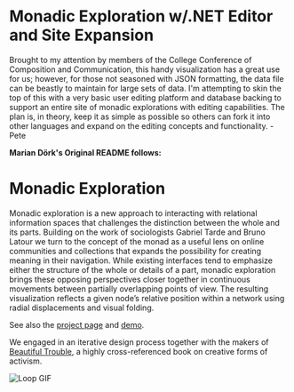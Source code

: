 Monadic Exploration w/.NET Editor and Site Expansion
===================

Brought to my attention by members of the College Conference of Composition and Communication, this handy visualization has a great use for us; however, for those not seasoned with JSON formatting, the data file can be beastly to maintain for large sets of data.  I'm attempting to skin the top of this with a very basic user editing platform and database backing to support an entire site of monadic explorations with editing capabilities.  The plan is, in theory, keep it as simple as possible so others can fork it into other languages and expand on the editing concepts and functionality. - Pete

**Marian Dörk's Original README follows:**

Monadic Exploration
===================

Monadic exploration is a new approach to interacting with relational information spaces that challenges the distinction between the whole and its parts. Building on the work of sociologists Gabriel Tarde and Bruno Latour we turn to the concept of the monad as a useful lens on online communities and collections that expands the possibility for creating meaning in their navigation. While existing interfaces tend to emphasize either the structure of the whole or details of a part, monadic exploration brings these opposing perspectives closer together in continuous movements between partially overlapping points of view. The resulting visualization reflects a given node’s relative position within a network using radial displacements and visual folding.

See also the [project page](http://mariandoerk.de/monadicexploration/) and [demo](http://mariandoerk.de/monadicexploration/demo/).

We engaged in an iterative design process together with the makers of [Beautiful Trouble](http://beautifultrouble.org/), a highly cross-referenced book on creative forms of activism.

![Loop GIF](http://mariandoerk.de/monadicexploration/loop.gif)
